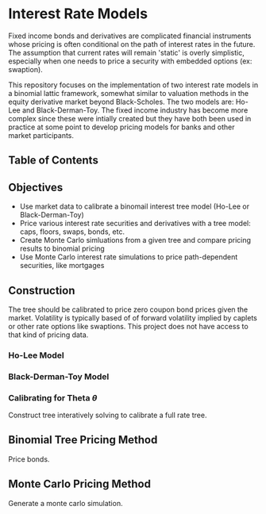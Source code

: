 # Interest Rate Models
Fixed income bonds and derivatives are complicated financial instruments whose pricing is often conditional on the path of interest rates in the future. The assumption that current rates will remain 'static' is overly simplistic, especially when one needs to price a security with embedded options (ex: swaption). 

This repository focuses on the implementation of two interest rate models in a binomial lattic framework, somewhat similar to valuation methods in the equity derivative market beyond Black-Scholes. The two models are: Ho-Lee and Black-Derman-Toy. The fixed income industry has become more complex since these were intially created but they have both been used in practice at some point to develop pricing models for banks and other market participants. 

## Table of Contents

## Objectives
* Use market data to calibrate a binomail interest tree model (Ho-Lee or Black-Derman-Toy)
* Price various interest rate securities and derivatives with a tree model: caps, floors, swaps, bonds, etc.
* Create Monte Carlo simluations from a given tree and compare pricing results to binomial pricing
* Use Monte Carlo interest rate simulations to price path-dependent securities, like mortgages 

## Construction 
The tree should be calibrated to price zero coupon bond prices given the market. Volatility is typically based of of forward volatility implied by caplets or other rate options like swaptions. This project does not have access to that kind of pricing data.

### Ho-Lee Model

### Black-Derman-Toy Model

### Calibrating for Theta $\theta$

Construct tree interatively solving to calibrate a full rate tree. 

## Binomial Tree Pricing Method
Price bonds.

## Monte Carlo Pricing Method
Generate a monte carlo simulation. 



